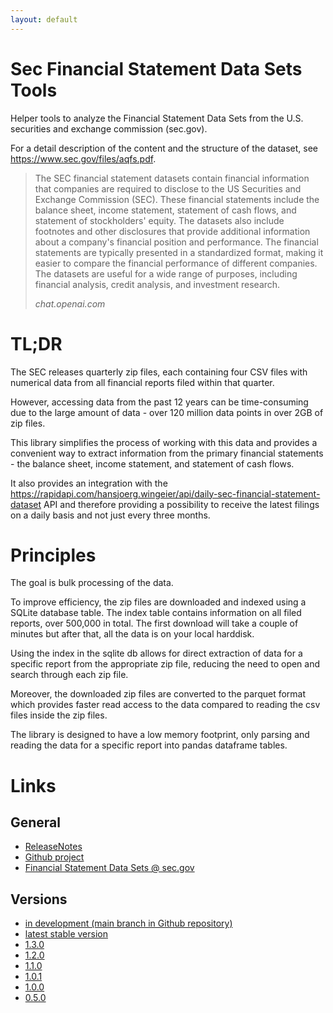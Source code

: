 ```yaml
---
layout: default
---
```


# Sec Financial Statement Data Sets Tools

Helper tools to analyze the Financial Statement Data Sets from the U.S. securities and exchange commission (sec.gov).

For a detail description of the content and the structure of the dataset, see https://www.sec.gov/files/aqfs.pdf.

> The SEC financial statement datasets contain financial information that companies are required to disclose to the US
> Securities and Exchange Commission (SEC). These financial statements include the balance sheet, income statement,
> statement of cash flows, and statement of stockholders' equity. The datasets also include footnotes and other
> disclosures that provide additional information about a company's financial position and performance. The financial
> statements are typically presented in a standardized format, making it easier to compare the financial performance of
> different companies. The datasets are useful for a wide range of purposes, including financial analysis, credit
> analysis, and investment research.
>
> *chat.openai.com*


# TL;DR

The SEC releases quarterly zip files, each containing four CSV files with numerical data from all financial reports
filed within that quarter.

However, accessing data from the past 12 years can be time-consuming due to the large amount
of data - over 120 million data points in over 2GB of zip files.

This library simplifies the process of working with this data and provides a
convenient way to extract information from the primary financial statements - the balance sheet, income statement, and
statement of cash flows.

It also provides an integration with
the https://rapidapi.com/hansjoerg.wingeier/api/daily-sec-financial-statement-dataset API
and therefore providing a possibility to receive the latest filings on a daily basis and not just every three months.

# Principles

The goal is bulk processing of the data.

To improve efficiency, the zip files are downloaded and indexed using a SQLite database table.
The index table contains information on all filed reports, over 500,000 in total. The first
download will take a couple of minutes but after that, all the data is on your local harddisk.

Using the index in the sqlite db allows for direct extraction of data for a specific report from the
appropriate zip file, reducing the need to open and search through each zip file.

Moreover, the downloaded zip files are converted to the parquet format which provides faster read access
to the data compared to reading the csv files inside the zip files.

The library is designed to have a low memory footprint, only parsing and reading the data for a specific
report into pandas dataframe tables.

# Links
## General
* [ReleaseNotes](releasenotes/)
* [Github project](https://github.com/HansjoergW/sec-fincancial-statement-data-set)
* [Financial Statement Data Sets @ sec.gov](https://www.sec.gov/dera/data/financial-statement-data-sets)

## Versions
* [in development (main branch in Github repository)](doc_main/index.html)
* [latest stable version](doc_latest/index.html)
* [1.3.0](doc_v1.3.0/index.html)
* [1.2.0](doc_v1.2.0/index.html)
* [1.1.0](doc_v1.1.0/index.html)
* [1.0.1](doc_v1.0.1/index.html)
* [1.0.0](doc_v1.0.0/index.html)
* [0.5.0](doc_v0.5.1/index.html)
